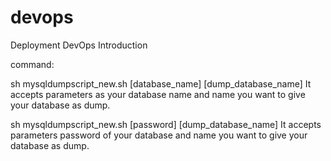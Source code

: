 # devops
Deployment DevOps Introduction 

command:

sh mysqldumpscript_new.sh [database_name] [dump_database_name]
      It accepts parameters as your database name and name you want to give your database as dump.
      
 
sh mysqldumpscript_new.sh [password] [dump_database_name]
      It accepts parameters password of your database and name you want to give your database as dump.
